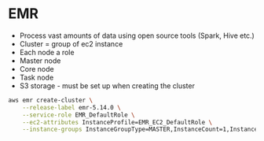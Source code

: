 # EMR

- Process vast amounts of data using open source tools (Spark, Hive etc.)
- Cluster = group of ec2 instance
- Each node a role
- Master node
- Core node
- Task node
- S3 storage - must be set up when creating the cluster

```bash
aws emr create-cluster \
    --release-label emr-5.14.0 \
    --service-role EMR_DefaultRole \
    --ec2-attributes InstanceProfile=EMR_EC2_DefaultRole \
    --instance-groups InstanceGroupType=MASTER,InstanceCount=1,InstanceType=m4.large InstanceGroupType=CORE,InstanceCount=2,InstanceType=m4.large
```
